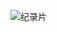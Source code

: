 

![纪录片](http://r.photo.store.qq.com/psb?/V14L47VC0w3vOf/QFGm880sjtrxGmbd2hgATpU0Op8GXiwCI*IW4hOOZTk!/r/dDIBAAAAAAAA)

